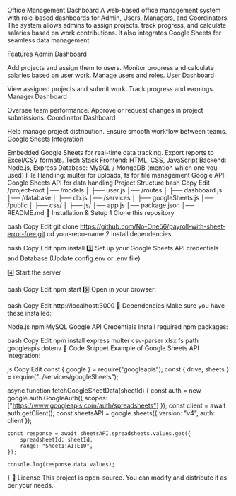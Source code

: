 Office Management Dashboard
A web-based office management system with role-based dashboards for Admin, Users, Managers, and Coordinators. The system allows admins to assign projects, track progress, and calculate salaries based on work contributions. It also integrates Google Sheets for seamless data management.

 Features
 Admin Dashboard

Add projects and assign them to users.
Monitor progress and calculate salaries based on user work.
Manage users and roles.
 User Dashboard

View assigned projects and submit work.
Track progress and earnings.
 Manager Dashboard

Oversee team performance.
Approve or request changes in project submissions.
 Coordinator Dashboard

Help manage project distribution.
Ensure smooth workflow between teams.
 Google Sheets Integration

Embedded Google Sheets for real-time data tracking.
Export reports to Excel/CSV formats.
 Tech Stack
Frontend: HTML, CSS, JavaScript
Backend: Node.js, Express
Database: MySQL / MongoDB (mention which one you used)
File Handling: multer for uploads, fs for file management
Google API: Google Sheets API for data handling
 Project Structure
bash
Copy
Edit
/project-root
│── /models
│   ├── user.js
│── /routes
│   ├── dashboard.js
│── /database
│   ├── db.js
│── /services
│   ├── googleSheets.js
│── /public
│   ├── css/
│   ├── js/
│── app.js
│── package.json
│── README.md
📌 Installation & Setup
1 Clone this repository

bash
Copy
Edit
git clone https://github.com/No-One56/payroll-with-sheet-error-free.git
cd your-repo-name
2 Install dependencies

bash
Copy
Edit
npm install
3️⃣ Set up your Google Sheets API credentials and Database (Update config.env or .env file)

4️⃣ Start the server

bash
Copy
Edit
npm start
5️⃣ Open in your browser:

bash
Copy
Edit
http://localhost:3000
🔧 Dependencies
Make sure you have these installed:

Node.js
npm
MySQL
Google API Credentials
Install required npm packages:

bash
Copy
Edit
npm install express multer csv-parser xlsx fs path googleapis dotenv
📜 Code Snippet
Example of Google Sheets API integration:

js
Copy
Edit
const { google } = require("googleapis");
const { drive, sheets } = require("../services/googleSheets");

async function fetchGoogleSheetData(sheetId) {
    const auth = new google.auth.GoogleAuth({ scopes: ["https://www.googleapis.com/auth/spreadsheets"] });
    const client = await auth.getClient();
    const sheetsAPI = google.sheets({ version: "v4", auth: client });

    const response = await sheetsAPI.spreadsheets.values.get({
        spreadsheetId: sheetId,
        range: "Sheet1!A1:E10",
    });

    console.log(response.data.values);
}
📄 License
This project is open-source. You can modify and distribute it as per your needs.

